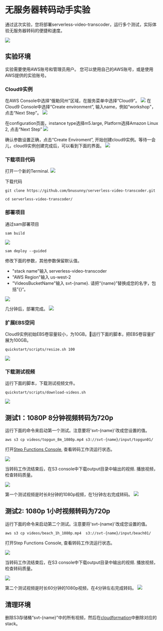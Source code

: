 # 无服务器转码动手实验

通过这次实验，您将部署serverless-video-transcoder，运行多个测试，实际体验无服务器转码的便捷和速度。

![](../images/serverless-video-transcoder.png)

## 实验环境

实验需要使用AWS账号和管理员用户。 您可以使用自己的AWS账号，或是使用AWS提供的实验账号。

### Cloud9实例

在AWS Console中选择“俄勒冈州”区域，在服务菜单中选择“Cloud9”。
![](img/1.png)
在Cloud9 Console中选择“Create environment”, 输入name，例如“workshop"，点击“Next Step”。
![](img/3.png)

在configuration页面，instance type选择m5.large, Platform选择Amazon Linux 2, 点击“Next Step”
![](img/4.png)

确认参数设置正确，点击“Create Enviroment”, 开始创建cloud9实例。等待一会儿，cloud9实例创建完成后，可以看到下面的界面。 
![](img/5.png)

### 下载项目代码

打开一个新的Terminal. 
![](img/6.png)

下载代码

```
git clone https://github.com/bnusunny/serverless-video-transcoder.git

cd serverless-video-transcoder/
```

### 部署项目

通过sam部署项目

```
sam build
```
![](img/7.png)

```
sam deploy --guided
```

修改下面的参数，其他参数保留默认值。
- "stack name"输入 serverless-video-transcoder
- "AWS Region"输入 us-west-2
- "VideosBucketName"输入 svt-{name}. 请把“{name}”替换成您的名字，包括”{}“。

![](img/8.png)

几分钟后，部署完成。
![](img/9.png)

### 扩展EBS空间

Cloud9实例初始EBS卷容量较小，为10GB。运行下面的脚本，把EBS卷容量扩展为100GB。

```
quickstart/scripts/resize.sh 100

```
![](img/10.png)

### 下载测试视频

运行下面的脚本，下载测试视频文件。 

```
quickstart/scripts/download-videos.sh
```
![](img/11.png)


## 测试1：1080P 8分钟视频转码为720p

运行下面的命令来启动第一个测试。注意要将'svt-{name}'改成您设置的值。

```
aws s3 cp videos/topgun_8m_1080p.mp4 s3://svt-{name}/input/topgun01/
```
打开[Step Functions Console](https://us-west-2.console.aws.amazon.com/states/home?region=us-west-2#), 查看转码工作流运行状态。

![](img/12.png)

当转码工作流结束后，在S3 console中下载output目录中输出的视频. 播放视频，检查转码质量。 

![](img/14.png)

第一个测试视频是时长8分钟的1080p视频，在1分钟左右完成转码。
![](img/13.png)

## 测试2: 1080p 1小时视频转码为720p

运行下面的命令来启动第二个测试。注意要将'svt-{name}'改成您设置的值。

```
aws s3 cp videos/beach_1h_1080p.mp4  s3://svt-{name}/input/beach01/
```
打开Step Functions Console, 查看转码工作流运行状态。

![](img/15.png)

当转码工作流结束后，在S3 console中下载output目录中输出的视频. 播放视频，检查转码质量。 

![](img/16.png)

第二个测试视频是时长60分钟的1080p视频，在4分钟左右完成转码。
![](img/17.png)


## 清理环境

删除S3存储桶“svt-{name}”中的所有视频，然后在[cloudformation](https://us-west-2.console.aws.amazon.com/cloudformation/home?region=us-west-2)中删除对应的stack。




